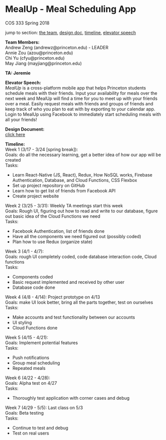 # MealUp - Meal Scheduling App
COS 333 Spring 2018

<p>jump to section: <a href="#TEAM_MEMBERS">the team</a>, <a href="#DESIGN_DOC">design doc</a>, <a href="#TIMELINE">timeline</a>, <a href="#ELEVATOR_SPEECH">elevator speech</a></p>

<p><b><a id="TEAM_MEMBERS">Team Members:</a></b><br>
Andrew Zeng (andrewz@princeton.edu) - LEADER<br>
Annie Zou (azou@princeton.edu)<br>
Chi Yu (cfyu@princeton.edu)<br>
May Jiang (mayjiang@princeton.edu)</p>

<p><b>TA: Jeremie</b></p>

<p><b><a id="ELEVATOR_SPEECH">Elevator Speech:</a></b><br>
  <i>MealUp</i> is a cross-platform mobile app that helps Princeton students schedule meals with their friends. Input your availability for meals over the next week and MealUp will find a time for you to meet up with your friends over a meal. Easily request meals with friends and groups of friends and keep track of who you plan to eat with by exporting to your calendar app. Login to MealUp using Facebook to immediately start scheduling meals with all your friends! </p>

<p><b><a id="DESIGN_DOC">Design Document:</a></b><br>
<a href="https://docs.google.com/document/d/1GPfhzhxrPHMtjBBoCb7iB1u68ViAyvan_g5S9pweFVA/edit?usp=sharing" target="_blank">click here</a></p>

<p><b><a id="TIMELINE">Timeline:</a></b><br>
Week 1 (3/17 - 3/24 [spring break]):<br>
Goals: do all the necessary learning, get a better idea of how our app will be created<br>
Tasks:<br>
<ul>
  <li>Learn React-Native (JS, React), Redux, How NoSQL works, Firebase Authentication, Database, and Cloud Functions, CSS Flexbox</li>
  <li>Set up project repository on GitHub</li>
  <li>Learn how to get list of friends from Facebook API</li>
  <li>Create project website</li>
</ul></p>
<p>Week 2 (3/25 - 3/31): Weekly TA meetings start this week <br>
Goals: Rough UI, figuring out how to read and write to our database, figure out basic idea of the Cloud Functions we need<br>
Tasks:<br>
<ul>
  <li>Facebook Authentication, list of friends done</li>
  <li>Have all the components we need figured out (possibly coded)</li>
  <li>Plan how to use Redux (organize state)</li>
</ul></p>
<p>Week 3 (4/1 - 4/7): <br>
Goals: rough UI completely coded, code database interaction code, Cloud functions<br>
Tasks:<br>
<ul>
  <li>Components coded</li>
  <li>Basic request implemented and received by other user</li>
  <li>Database code done</li>
 </ul></p>
<p>Week 4 (4/8 - 4/14): Project prototype on 4/13 <br>
Goals: make UI look better, bring all the parts together, test on ourselves <br>
Tasks: <br>
<ul>
  <li>Make accounts and test functionality between our accounts</li>
  <li>UI styling</li>
  <li>Cloud Functions done</li>
  </ul></p>
<p>Week 5 (4/15 - 4/21): <br>
Goals: Implement potential features <br>
Tasks: <br>
<ul>
  <li>Push notifications</li>
  <li>Group meal scheduling</li>
  <li>Repeated meals</li>
  </ul></p>
<p>Week 6 (4/22 - 4/28): <br>
Goals: Alpha test on 4/27 <br>
Tasks: <br>
  <ul>
    <li>Thoroughly test application with corner cases and debug</li>
    </ul></p>
<p>Week 7 (4/29 - 5/5): Last class on 5/3 <br>
Goals: Beta testing <br>
Tasks: <br>
<ul>
  <li>Continue to test and debug</li>
<li>Test on real users</li>
</ul>
